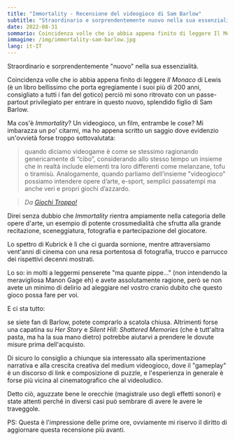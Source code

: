 ```yaml
---
title: "Immortality - Recensione del videogioco di Sam Barlow"
subtitle: "Straordinario e sorprendentemente nuovo nella sua essenzialità."
date: 2022-08-31
sommario: Coincidenza volle che io abbia appena finito di leggere Il Monaco di Lewis (è un libro bellissimo che porta egregiamente i suoi più di 200 anni, consigliato a tutti i fan del gotico) perciò mi sono ritrovato con un passaporto privilegiato per entrare in questo nuovo, splendido figlio di Sam Barlow.
immagine: /img/immortality-sam-barlow.jpg
lang: it-IT
---
```


Straordinario e sorprendentemente "nuovo" nella sua essenzialità. 

Coincidenza volle che io abbia appena finito di leggere _Il Monaco_ di Lewis (è un libro bellissimo che porta egregiamente i suoi più di 200 anni, consigliato a tutti i fan del gotico) perciò mi sono ritrovato con un passe-partout privilegiato per entrare in questo nuovo, splendido figlio di Sam Barlow.

Ma cos'è _Immortality_? Un videogioco, un film, entrambe le cose? Mi imbarazza un po' citarmi, ma ho appena scritto un saggio dove evidenzio un'ovvietà forse troppo sottovalutata: 

> quando diciamo videogame è come se stessimo ragionando genericamente di “cibo”, considerando allo stesso tempo un insieme che in realtà include elementi tra loro differenti come melanzane, tofu o tiramisù. Analogamente, quando parliamo dell’insieme "videogioco" possiamo intendere opere d’arte, e-sport, semplici
passatempi ma anche veri e propri giochi d’azzardo.

> _Da [Giochi Troppo!](/projects/giochi-troppo/)_

Direi senza dubbio che _Immortality_ rientra ampiamente nella categoria delle opere d'arte, un esempio di potente crossmedialità che sfrutta alla grande recitazione, sceneggiatura, fotografia e partecipazione del giocatore. 

Lo spettro di Kubrick è lì che ci guarda sornione, mentre attraversiamo vent'anni di cinema con una resa portentosa di fotografia, trucco e parrucco dei rispettivi decenni mostrati.

Lo so: in molti a leggermi penserete "ma quante pippe..." (non intendendo la meravigliosa Manon Gage eh) e avete assolutamente ragione, però se non avete un minimo di delirio ad aleggiare nel vostro cranio dubito che questo gioco possa fare per voi. 

E ci sta tutto: 

se siete fan di Barlow, potete comprarlo a scatola chiusa. Altrimenti forse una capatina su _Her Story_ e _Silent Hill: Shattered Memories_ (che è tutt'altra pasta, ma ha la sua mano dietro) potrebbe aiutarvi a prendere le dovute misure prima dell'acquisto.

Di sicuro lo consiglio a chiunque sia interessato alla sperimentazione narrativa e alla crescita creativa del medium videogioco, dove il "gameplay" è un discorso di link e composizione di puzzle, e l'esperienza in generale è forse più vicina al cinematografico che al videoludico.

Detto ciò, aguzzate bene le orecchie (magistrale uso degli effetti sonori) e state attenti perché in diversi casi può sembrare di avere le avere le traveggole.

PS: Questa è l'impressione delle prime ore, ovviamente mi riservo il diritto di aggiornare questa recensione più avanti.


